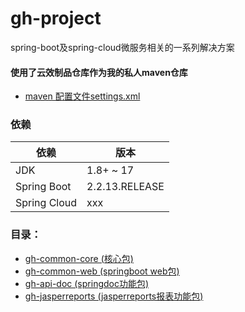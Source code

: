 # gh-project
spring-boot及spring-cloud微服务相关的一系列解决方案
#### 使用了云效制品仓库作为我的私人maven仓库
- [maven 配置文件settings.xml](maven/settings.xml)

### 依赖

| 依赖                          | 版本             |
|-----------------------------|----------------|
| JDK                         | 1.8+ ~ 17      |
| Spring Boot                 | 2.2.13.RELEASE |
| Spring Cloud                | xxx            |

### 目录：
- [gh-common-core (核心包)](gh-common-core)
- [gh-common-web (springboot web包)](gh-common-web)
- [gh-api-doc (springdoc功能包)](gh-api-doc)
- [gh-jasperreports (jasperreports报表功能包)](gh-jasperreports)

